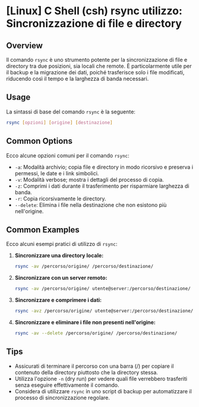 # [Linux] C Shell (csh) rsync utilizzo: Sincronizzazione di file e directory

## Overview
Il comando `rsync` è uno strumento potente per la sincronizzazione di file e directory tra due posizioni, sia locali che remote. È particolarmente utile per il backup e la migrazione dei dati, poiché trasferisce solo i file modificati, riducendo così il tempo e la larghezza di banda necessari.

## Usage
La sintassi di base del comando `rsync` è la seguente:

```bash
rsync [opzioni] [origine] [destinazione]
```

## Common Options
Ecco alcune opzioni comuni per il comando `rsync`:

- `-a`: Modalità archivio; copia file e directory in modo ricorsivo e preserva i permessi, le date e i link simbolici.
- `-v`: Modalità verbose; mostra i dettagli del processo di copia.
- `-z`: Comprimi i dati durante il trasferimento per risparmiare larghezza di banda.
- `-r`: Copia ricorsivamente le directory.
- `--delete`: Elimina i file nella destinazione che non esistono più nell'origine.

## Common Examples
Ecco alcuni esempi pratici di utilizzo di `rsync`:

1. **Sincronizzare una directory locale:**
   ```bash
   rsync -av /percorso/origine/ /percorso/destinazione/
   ```

2. **Sincronizzare con un server remoto:**
   ```bash
   rsync -av /percorso/origine/ utente@server:/percorso/destinazione/
   ```

3. **Sincronizzare e comprimere i dati:**
   ```bash
   rsync -avz /percorso/origine/ utente@server:/percorso/destinazione/
   ```

4. **Sincronizzare e eliminare i file non presenti nell'origine:**
   ```bash
   rsync -av --delete /percorso/origine/ /percorso/destinazione/
   ```

## Tips
- Assicurati di terminare il percorso con una barra (/) per copiare il contenuto della directory piuttosto che la directory stessa.
- Utilizza l'opzione `-n` (dry run) per vedere quali file verrebbero trasferiti senza eseguire effettivamente il comando.
- Considera di utilizzare `rsync` in uno script di backup per automatizzare il processo di sincronizzazione regolare.